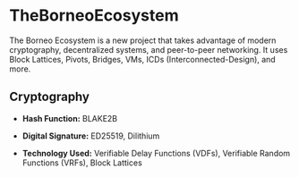 # TheBorneoEcosystem

The Borneo Ecosystem is a new project that takes advantage of modern cryptography, decentralized systems, and peer-to-peer networking. It uses Block Lattices, Pivots, Bridges, VMs, ICDs (Interconnected-Design), and more.

## Cryptography


* **Hash Function:** BLAKE2B

* **Digital Signature:** ED25519, Dilithium

* **Technology Used:** Verifiable Delay Functions (VDFs), Verifiable Random Functions (VRFs), Block Lattices
